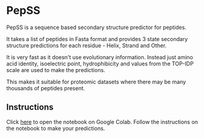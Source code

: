 # PepSS

PepSS is a sequence based secondary structure predictor for peptides.

It takes a list of peptides in Fasta format and provides 3 state secondary structure predictions for each residue - Helix, Strand and Other.

It is very fast as it doesn't use evolutionary information. Instead just amino acid identity, isoelectric point, hydrophibicity and values from the TOP-IDP scale are used to make the predictions.

This makes it suitable for proteomic datasets where there may be many thousands of peptides present.

## Instructions
Click [here](https://colab.research.google.com/github/elliot-drew/pepss-ed/blob/main/pepss.ipynb) to open the notebook on Google Colab.
Follow the instructions on the notebook to make your predictions.
